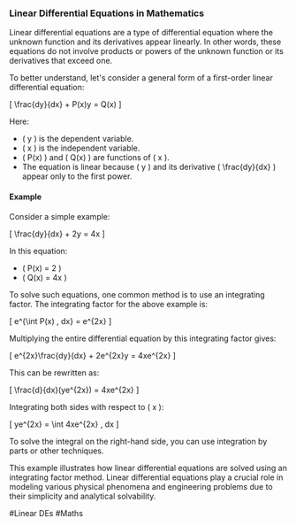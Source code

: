 ### Linear Differential Equations in Mathematics

Linear differential equations are a type of differential equation where the unknown function and its derivatives appear linearly. In other words, these equations do not involve products or powers of the unknown function or its derivatives that exceed one.

To better understand, let's consider a general form of a first-order linear differential equation:

\[ \frac{dy}{dx} + P(x)y = Q(x) \]

Here:
- \( y \) is the dependent variable.
- \( x \) is the independent variable.
- \( P(x) \) and \( Q(x) \) are functions of \( x \).
- The equation is linear because \( y \) and its derivative \( \frac{dy}{dx} \) appear only to the first power.

#### Example

Consider a simple example:

\[ \frac{dy}{dx} + 2y = 4x \]

In this equation:
- \( P(x) = 2 \)
- \( Q(x) = 4x \)

To solve such equations, one common method is to use an integrating factor. The integrating factor for the above example is:

\[ e^{\int P(x) \, dx} = e^{2x} \]

Multiplying the entire differential equation by this integrating factor gives:

\[ e^{2x}\frac{dy}{dx} + 2e^{2x}y = 4xe^{2x} \]

This can be rewritten as:

\[ \frac{d}{dx}(ye^{2x}) = 4xe^{2x} \]

Integrating both sides with respect to \( x \):

\[ ye^{2x} = \int 4xe^{2x} \, dx \]

To solve the integral on the right-hand side, you can use integration by parts or other techniques.

This example illustrates how linear differential equations are solved using an integrating factor method. Linear differential equations play a crucial role in modeling various physical phenomena and engineering problems due to their simplicity and analytical solvability.

#Linear DEs #Maths